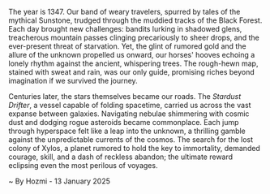 
The year is 1347.  Our band of weary travelers, spurred by tales of the mythical Sunstone, trudged through the muddied tracks of the Black Forest.  Each day brought new challenges: bandits lurking in shadowed glens, treacherous mountain passes clinging precariously to sheer drops, and the ever-present threat of starvation. Yet, the glint of rumored gold and the allure of the unknown propelled us onward,  our horses' hooves echoing a lonely rhythm against the ancient, whispering trees. The rough-hewn map, stained with sweat and rain, was our only guide, promising riches beyond imagination if we survived the journey.


Centuries later, the stars themselves became our roads.  The *Stardust Drifter*, a vessel capable of folding spacetime, carried us across the vast expanse between galaxies.  Navigating nebulae shimmering with cosmic dust and dodging rogue asteroids became commonplace.  Each jump through hyperspace felt like a leap into the unknown, a thrilling gamble against the unpredictable currents of the cosmos.  The search for the lost colony of Xylos, a planet rumored to hold the key to immortality, demanded courage, skill, and a dash of reckless abandon; the ultimate reward eclipsing even the most perilous of voyages.

~ By Hozmi - 13 January 2025
